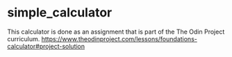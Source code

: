 # simple_calculator

This calculator is done as an assignment that is part of the The Odin Project curriculum. 
https://www.theodinproject.com/lessons/foundations-calculator#project-solution


